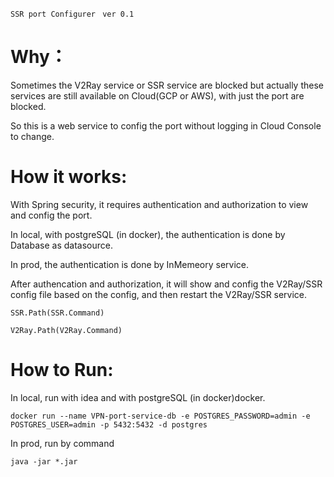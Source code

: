`SSR port Configurer` 
` ver 0.1` 

# Why：

Sometimes the V2Ray service or SSR service are blocked but actually these services are still available on Cloud(GCP or AWS), with just the port are blocked.

So this is a web service to config the port without logging in Cloud Console to change.

# How it works:

With Spring security, it requires authentication and authorization to view and config the port.

In local, with postgreSQL (in docker), the authentication is done by Database as datasource.

In prod, the authentication is done by InMemeory service.

After authencation and authorization, it will show and config the V2Ray/SSR config file based on the config, and then restart the V2Ray/SSR service.

`SSR.Path(SSR.Command) `

`V2Ray.Path(V2Ray.Command)`

# How to Run:

In local, run with idea and with postgreSQL (in docker)docker.

`docker run --name VPN-port-service-db -e POSTGRES_PASSWORD=admin -e POSTGRES_USER=admin -p 5432:5432 -d postgres`

In prod, run by command

`java -jar *.jar`
